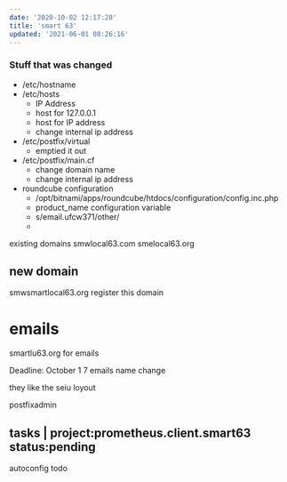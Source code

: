 ```yaml
---
date: '2020-10-02 12:17:28'
title: 'smart 63'
updated: '2021-06-01 08:26:16'
---
```

### Stuff that was changed
* /etc/hostname
* /etc/hosts
  * IP Address
  * host for 127.0.0.1
  * host for IP address
  * change internal ip address
* /etc/postfix/virtual
  * emptied it out
* /etc/postfix/main.cf
  * change domain name
  * change internal ip address
* roundcube configuration
  * /opt/bitnami/apps/roundcube/htdocs/configuration/config.inc.php
  * product_name configuration variable
  * s/email.ufcw371/other/
  *

existing domains
smwlocal63.com
smelocal63.org

## new domain
smwsmartlocal63.org
register this domain

# emails
smartlu63.org for emails

Deadline: October 1
7 emails
name change

they like the seiu loyout

postfixadmin

## tasks &#124; project:prometheus.client.smart63 status:pending

autoconfig todo
